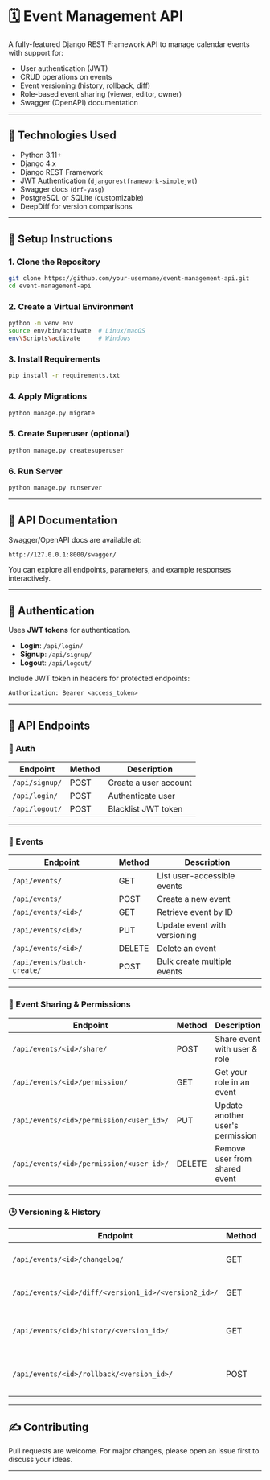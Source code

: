 # 🗓️ Event Management API

A fully-featured Django REST Framework API to manage calendar events with support for:

- User authentication (JWT)
- CRUD operations on events
- Event versioning (history, rollback, diff)
- Role-based event sharing (viewer, editor, owner)
- Swagger (OpenAPI) documentation

---

## 🔧 Technologies Used

- Python 3.11+
- Django 4.x
- Django REST Framework
- JWT Authentication (`djangorestframework-simplejwt`)
- Swagger docs (`drf-yasg`)
- PostgreSQL or SQLite (customizable)
- DeepDiff for version comparisons

---

## 🚀 Setup Instructions

### 1. Clone the Repository

```bash
git clone https://github.com/your-username/event-management-api.git
cd event-management-api
````

### 2. Create a Virtual Environment

```bash
python -m venv env
source env/bin/activate  # Linux/macOS
env\Scripts\activate     # Windows
```

### 3. Install Requirements

```bash
pip install -r requirements.txt
```

### 4. Apply Migrations

```bash
python manage.py migrate
```

### 5. Create Superuser (optional)

```bash
python manage.py createsuperuser
```

### 6. Run Server

```bash
python manage.py runserver
```

---

## 📘 API Documentation

Swagger/OpenAPI docs are available at:

```
http://127.0.0.1:8000/swagger/
```

You can explore all endpoints, parameters, and example responses interactively.

---

## 🔐 Authentication

Uses **JWT tokens** for authentication.

* **Login**: `/api/login/`
* **Signup**: `/api/signup/`
* **Logout**: `/api/logout/`

Include JWT token in headers for protected endpoints:

```http
Authorization: Bearer <access_token>
```

---

## 📂 API Endpoints

### 🔑 Auth

| Endpoint       | Method | Description           |
| -------------- | ------ | --------------------- |
| `/api/signup/` | POST   | Create a user account |
| `/api/login/`  | POST   | Authenticate user     |
| `/api/logout/` | POST   | Blacklist JWT token   |

---

### 📅 Events

| Endpoint                    | Method | Description                  |
| --------------------------- | ------ | ---------------------------- |
| `/api/events/`              | GET    | List user-accessible events  |
| `/api/events/`              | POST   | Create a new event           |
| `/api/events/<id>/`         | GET    | Retrieve event by ID         |
| `/api/events/<id>/`         | PUT    | Update event with versioning |
| `/api/events/<id>/`         | DELETE | Delete an event              |
| `/api/events/batch-create/` | POST   | Bulk create multiple events  |

---

### 👥 Event Sharing & Permissions

| Endpoint                                 | Method | Description                      |
| ---------------------------------------- | ------ | -------------------------------- |
| `/api/events/<id>/share/`                | POST   | Share event with user & role     |
| `/api/events/<id>/permission/`           | GET    | Get your role in an event        |
| `/api/events/<id>/permission/<user_id>/` | PUT    | Update another user's permission |
| `/api/events/<id>/permission/<user_id>/` | DELETE | Remove user from shared event    |

---

### 🕒 Versioning & History

| Endpoint                                             | Method | Description                          |
| ---------------------------------------------------- | ------ | ------------------------------------ |
| `/api/events/<id>/changelog/`                        | GET    | Get change log (all versions)        |
| `/api/events/<id>/diff/<version1_id>/<version2_id>/` | GET    | Compare two versions                 |
| `/api/events/<id>/history/<version_id>/`             | GET    | Retrieve specific historical version |
| `/api/events/<id>/rollback/<version_id>/`            | POST   | Rollback event to a specific version |




---

## ✍️ Contributing

Pull requests are welcome. For major changes, please open an issue first to discuss your ideas.

---


